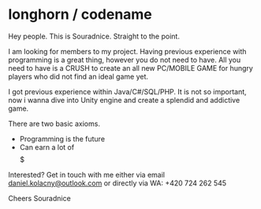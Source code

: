# longhorn / codename

Hey people. This is Souradnice.
Straight to the point.

I am looking for members to my project. Having previous experience with programming is a great thing, however you do not need to have.
All you need to have is a CRUSH to create an all new PC/MOBILE GAME for hungry players who did not find an ideal game yet.

I got previous experience within Java/C#/SQL/PHP. It is not so important, now i wanna dive into Unity engine and create a splendid and addictive game.

There are two basic axioms.
- Programming is the future
- Can earn a lot of $$$$$$$$$

Interested? Get in touch with me either via email daniel.kolacny@outlook.com or directly via WA: +420 724 262 545

Cheers
Souradnice

